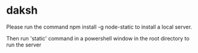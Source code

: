 # daksh
Please run the command
 npm install -g node-static
 to install a local server.
 
 Then run 'static' command in a powershell window in the root directory to run the server